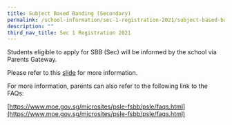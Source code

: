 ```yaml
---
title: Subject Based Banding (Secondary)
permalink: /school-information/sec-1-registration-2021/subject-based-banding-secondary/
description: ""
third_nav_title: Sec 1 Registration 2021
---
```

Students eligible to apply for SBB (Sec) will be informed by the school via Parents Gateway.

Please refer to this [slide](/files/SBB-Slides-for-Sec-1-Registration.pdf) for more information.

For more information, parents can also refer to the following link to the FAQs:

[https://www.moe.gov.sg/microsites/psle-fsbb/psle/faqs.html](https://www.moe.gov.sg/microsites/psle-fsbb/psle/faqs.html)